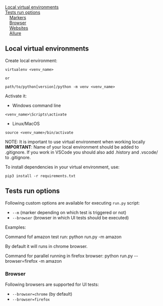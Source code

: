 [Local virtual environments](#local-virtual-environments)  
[Tests run options](#tests-run-options)  
&ensp;&ensp;[Markers](#markers)  
&ensp;&ensp;[Browser](#browser)  
&ensp;&ensp;[Websites](#websites)   
&ensp;&ensp;[Allure](#allure) 


## Local virtual environments
Create local environment:
```
virtualenv <venv_name>

or

path/to/python[version]/python -m venv <venv_name>
```
Activate it:  
- Windows command line  
```
<venv_name>\Scripts\activate
```
- Linux/MacOS  
```
source <venv_name>/bin/activate
```
NOTE: It is important to use virtual environment when working locally  
**IMPORTANT**: Name of your local environment should be added to .gitignore. If you work in VSCode you should also add .history and  .vscode/ to .gitignore.
  
To install dependencies in your virtual environment, use:
```
pip3 install -r requirements.txt
```

## Tests run options

Following custom options are available for executing `run.py` script:  
- `--m` (marker depending on which test is triggered or not)
- `--browser` (browser in which UI tests should be executed)

Examples:

Command fof amazon test run:
python run.py -m amazon

By default it will runs in chrome browser.

Command for parallel running in firefox browser:
python run.py --browser=firefox -m amazon

### Browser
Following browsers are supported for UI tests:
- `--browser=chrome` (by default)
- `--browser=firefox`  